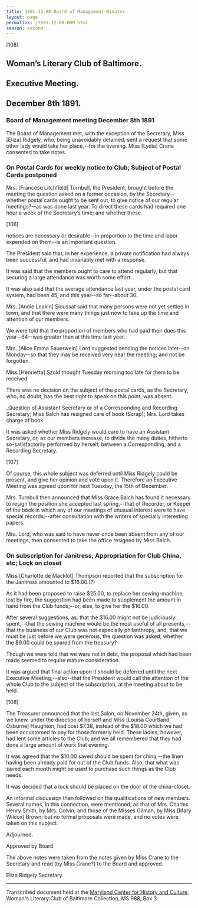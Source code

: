 ```yaml
---
title: 1891-12-08 Board of Management Minutes
layout: page
permalink: /1891-12-08-BOM.html
season: second
---
```


<style>
    #maincontent{
        font-size:1.4em;
    }
</style>
[108]

## Woman’s Literary Club of Baltimore.
## Executive Meeting.
## December 8th 1891.

### Board of Management meeting December 8th 1891

The Board of Management met, with the exception of the Secretary, Miss [Eliza] Ridgely, who, being unavoidably detained, sent a request that some other lady would take her place,--for the evening. Miss [Lydia] Crane consented to take notes.

### On Postal Cards for weekly notice to Club; Subject of Postal Cards postponed

Mrs. [Francese Litchfield] Turnbull, the President, brought before the meeting the question asked on a former occasion, by the Secretary--whether postal cards ought to be sent out, to give notice of our regular meetings?--as was done last year. To direct these cards had required one hour a week of the Secretary’s time; and whether these

[106]

notices are necessary or desirable--in proportion to the time and labor expended on them--is an important question.

The President said that, in her experience, a private notification had always been successful, and had invariably met with a response.

It was said that the members ought to care to attend regularly, but that securing a large attendance was worth some effort.

It was also said that the average attendance last year, under the postal card system, had been 45, and this year--so far--about 30.

Mrs. [Annie Leakin] Sioussat said that many persons were not yet settled in town, and that there were many things just now to take up the time and attention of our members.

We were told that the proportion of members who had paid their dues this year--64--was greater than at this time last year.

Mrs. [Alice Emma Sauerwein] Lord suggested sending the notices later--on Monday--so that they may be received very near the meeting; and not be forgotten.

Miss [Henrietta] Szold thought Tuesday morning too late for them to be received.

There was no decision on the subject of the postal cards, as the Secretary, who, no doubt, has the best right to speak on this point, was absent.

_Question of Assistant Secretary or of a Corresponding and Recording Secretary; Miss Balch has resigned care of book (Scrap); Mrs. Lord takes charge of book

It was asked whether Miss Ridgely would care to have an Assistant Secretary, or, as our members increase, to divide the many duties, hitherto so-satisfactorily performed by herself, between a Corresponding, and a Recording Secretary.

[107]

Of course, this whole subject was deferred until Miss Ridgely could be present, and give her opinion and vote upon it. Therefore an Executive Meeting was agreed upon for next Tuesday, the 15th of December.

Mrs. Turnbull then announced that Miss Grace Balch has found it necessary to resign the position she accepted last spring,--that of Recorder, or Keeper of the book in which any of our meetings of unusual interest were to have special records;--after consultation with the writers of specially interesting papers.

Mrs. Lord, who was said to have never once been absent from any of our meetings, then consented to take the office resigned by Miss Balch.

### On subscription for Janitress; Appropriation for Club China, etc; Lock on closet

Miss [Charlotte de Macklot] Thompson reported that the subscription for the Janitress amounted to $16.00.(?)

As it had been proposed to raise $25.00, to replace her sewing-machine, lost by fire, the suggestion had been made to supplement the amount in hand from the Club funds;--or, else, to give her the $16.00.

After several suggestions, as: that the $16.00 might not be judiciously spent,--that the sewing machine would be the most useful of all presents,--that the business of our Club was not especially philanthropy, and, that we must be just before we were generous, the question was asked, whether the $9.00 could be spared from the treasury?

Though we were told that we were not in debt, the proposal which had been made seemed to require mature consideration.

It was argued that final action upon it should be deferred until the next Executive Meeting;--also--that the President would call the attention of the whole Club to the subject of the subscription, at the meeting about to be held.

[108]

The Treasurer announced that the last Salon, on November 24th, given, as we knew, under the direction of herself and Miss [Louisa Courtland Osburne] Haughton, had cost $7.38, instead of the $18.00 which we had been accustomed to pay for those formerly held. These ladies, however, had lent some articles to the Club; and we all remembered that they had done a large amount of work that evening.

It was agreed that the $10.00 saved should be spent for china,--the linen having been already paid for out of the Club funds. Also, that what was saved each month might be used to purchase such things as the Club needs.

It was decided that a lock should be placed on the door of the china-closet.

An informal discussion then followed on the qualifications of new members. Several names, in this connection, were mentioned; as that of Mrs. Charles Henry Smith, by Mrs. Colvin; and those of the Misses Gilman, by Miss [Mary Wilcox] Brown; but no formal proposals were made, and no votes were taken on this subject.

Adjourned.

Approved by Board

The above notes were taken from the notes given by Miss Crane to the Secretary and read (by Miss Crane?) to the Board and approved.

Eliza Ridgely
Secretary.

<hr>

Transcribed document held at the [Maryland Center for History and Culture](http://mdhs.org/), Woman's Literary Club of Baltimore Collection, MS 988, Box 3. 
